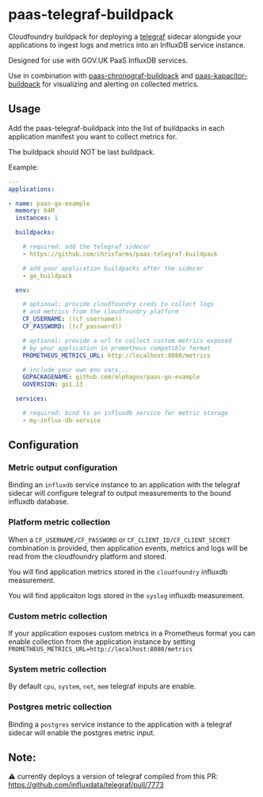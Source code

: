 # paas-telegraf-buildpack

Cloudfoundry buildpack for deploying a [telegraf][] sidecar
alongside your applications to ingest logs and metrics into
an InfluxDB service instance.

Designed for use with GOV.UK PaaS InfluxDB services.

Use in combination with [paas-chronograf-buildpack][] and
[paas-kapacitor-buildpack][] for visualizing and alerting on
collected metrics.

## Usage

Add the paas-telegraf-buildpack into the list of buildpacks in each application manifest you want to collect metrics for.

The buildpack should NOT be last buildpack.

Example:

```yaml
---
applications:

- name: paas-go-example
  memory: 64M
  instances: 1

  buildpacks:

    # required: add the telegraf sidecar
    - https://github.com/chrisfarms/paas-telegraf-buildpack

    # add your application buildpacks after the sidecar
    - go_buildpack

  env:

    # optional: provide cloudfoundry creds to collect logs
    # and metrics from the cloudfoundry platform
    CF_USERNAME: ((cf_username))
    CF_PASSWORD: ((cf_password))

    # optional: provide a url to collect custom metrics exposed
    # by your application in prometheus compatible format
    PROMETHEUS_METRICS_URL: http://localhost:8080/metrics

    # include your own env vars...
    GOPACKAGENAME: github.com/alphagov/paas-go-example
    GOVERSION: go1.13

  services:

    # required: bind to an influxdb service for metric storage
    - my-influx-db-service
```

## Configuration

### Metric output configuration

Binding an `influxdb` service instance to an application with the telegraf
sidecar will configure telegraf to output measurements to the bound influxdb
database.

### Platform metric collection

When a `CF_USERNAME/CF_PASSWORD` or `CF_CLIENT_ID/CF_CLIENT_SECRET` combination
is provided, then application events, metrics and logs will be read from the
cloudfoundry platform and stored.

You will find application metrics stored in the `cloudfoundry` influxdb measurement.

You will find applicaiton logs stored in the `syslog` influxdb measurement.

### Custom metric collection

If your application exposes custom metrics in a Prometheus format you can
enable collection from the application instance by setting
`PROMETHEUS_METRICS_URL=http://localhost:8080/metrics`

### System metric collection

By default `cpu`, `system`, `net`, `mem` telegraf inputs are enable.

### Postgres metric collection

Binding a `postgres` service instance to the application with a telegraf
sidecar will enable the postgres metric input.

## Note:

:warning: currently deploys a version of telegraf compiled from this PR: https://github.com/influxdata/telegraf/pull/7773

[telegraf]: https://docs.influxdata.com/telegraf/v1.14/
[paas-chronograf-buildpack]: https://github.com/chrisfarms/paas-chronograf-buildpack
[paas-kapacitor-buildpack]: https://github.com/chrisfarms/paas-kapacitor-buildpack

